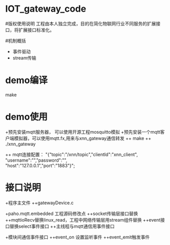 
# IOT_gateway_code
 
#版权使用说明
工程由本人独立完成，目的在简化物联网行业不同服务的扩展接口，将扩展接口标准化。


#机制概括
+ 事件驱动
+ stream传输


# demo编译
make



# demo使用
+预先安装mqtt服务器， 可以使用开源工程mosquitto模拟
+预先安装一个mqtt客户端模拟器，可以使用mqtt.fx,用来与xnn_gateway通信转发
++ make
++ ./xnn_gateway  

++ mqtt连接配置：
"{\"topic\":\"/xnn/topic\",\"clientId\":\"xnn_client\",\
\"username\":\"\",\"password\":\"\",\
\"host\":\"127.0.0.1\",\"port\":\"1883\"}";



# 接口说明
+程序主文件
	++gatewayDevice.c
	
+paho.mqtt.embedded 工程源码修改点
	++socket传输层接口替换
		++mqttioRecv替换linux_read，工程中网络传输层用stream组件替换
		++event接口替换select事件接口
	++主线程与mqtt通信用事件接口


+模块间通信事件接口
	++event_on 设置监听事件
	++event_emit触发事件
